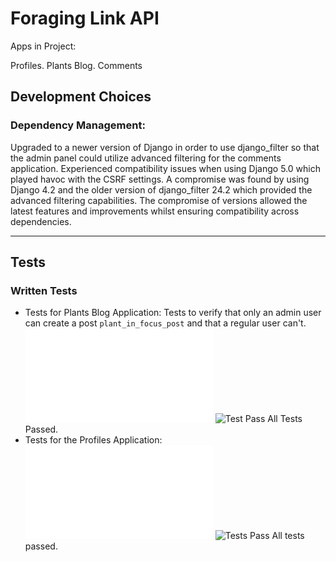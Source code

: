 # Foraging Link API

Apps in Project:

Profiles.
Plants Blog.
Comments

## Development Choices
### Dependency Management:
Upgraded to a newer version of Django in order to use django_filter so that the admin panel could utilize advanced filtering for the comments application.  Experienced compatibility issues when using Django 5.0 which played havoc with the CSRF settings.
A compromise was found by using Django 4.2 and the older version of django_filter 24.2 which provided the advanced filtering capabilities.
The compromise of versions allowed the latest features and improvements whilst ensuring compatibility across dependencies.
___
## Tests

### Written Tests
- Tests for Plants Blog Application:
  Tests to verify that only an admin user can create a post `plant_in_focus_post` and that a regular user can't.
  ![Tests for creating posts for the blog](plants_blog/tests.py)
  ![Test Pass](https://res.cloudinary.com/cheymd/image/upload/v1715320492/forage/Foraging_API_README_images/api_blog_post_test_results_in3np5.png)
  All Tests Passed.
  &nbsp;
  &nbsp;
- Tests for the Profiles Application:
  ![Testing of Creating, Updating and Deleting Profiles](profiles/tests.py)
  ![Tests Pass](https://res.cloudinary.com/cheymd/image/upload/v1715502789/forage/Foraging_API_README_images/api_profile_test_results_vitisr.png)
  All tests passed.